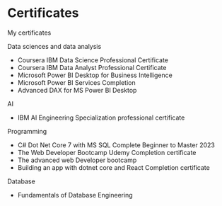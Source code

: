 # Certificates
My certificates

Data sciences and data analysis
  + Coursera IBM Data Science Professional Certificate
  + Coursera IBM Data Analyst Professional Certificate
  + Microsoft Power BI Desktop for Business Intelligence
  + Microsoft Power BI Services Completion
  + Advanced DAX for MS Power BI Desktop
 
AI
  + IBM AI Engineering Specialization professional certificate

Programming
  + C# Dot Net Core 7 with MS SQL Complete Beginner to Master 2023
  + The Web Developer Bootcamp Udemy Completion certificate
  + The advanced web Developer bootcamp
  + Building an app with dotnet core and React Completion certificate

Database
  + Fundamentals of Database Engineering
